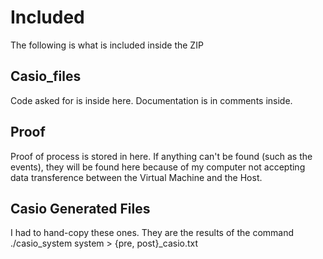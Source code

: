 # Included
The following is what is included inside the ZIP
## Casio_files
Code asked for is inside here. Documentation is in comments inside.
## Proof
Proof of process is stored in here. If anything can't be found (such as the events), they will be found here because of my computer not accepting data transference between the Virtual Machine and the Host.
## Casio Generated Files
I had to hand-copy these ones. They are the results of the command ./casio_system system > {pre, post}_casio.txt